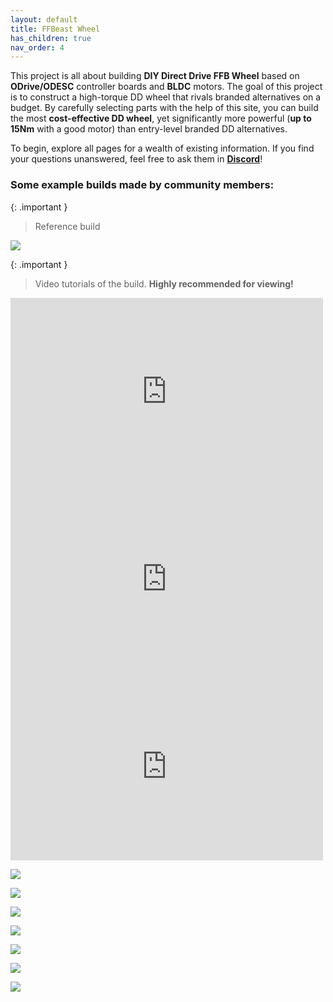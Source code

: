 ```yaml
---
layout: default
title: FFBeast Wheel
has_children: true
nav_order: 4
---
```


This project is all about building **DIY Direct Drive FFB Wheel** based on **ODrive/ODESC** controller boards and **BLDC** motors.
The goal of this project is to construct a high-torque DD wheel that rivals branded alternatives on a budget.
By carefully selecting parts with the help of this site, you can build the most **cost-effective DD wheel**,
yet significantly more powerful (**up to 15Nm** with a good motor) than entry-level branded DD alternatives.

To begin, explore all pages for a wealth of existing information.
If you find your questions unanswered, feel free to ask them in  [**Discord**](https://discord.gg/Gt6rnvrZKu)!

### Some example builds made by community members:


{: .important }
> Reference build

[<img src="../../assets/images/showcase_06.jpg">](wheel_assembly.html)

{: .important }
> Video tutorials of the build. **Highly recommended for viewing!**

<iframe width="500" height="300" src="https://www.youtube.com/embed/5OEI5KC-7Pc?si=IIiCZRbhw6iY92u0" title="YouTube video player" frameborder="0" allow="accelerometer; autoplay; clipboard-write; encrypted-media; gyroscope; picture-in-picture; web-share" referrerpolicy="strict-origin-when-cross-origin" allowfullscreen></iframe>

<iframe width="500" height="300" src="https://www.youtube.com/embed/cmQI4-SUhBw?si=gt7WLJSqljnJ9Jnn" title="YouTube video player" frameborder="0" allow="accelerometer; autoplay; clipboard-write; encrypted-media; gyroscope; picture-in-picture; web-share" allowfullscreen></iframe>

<iframe width="500" height="300" src="https://www.youtube.com/embed/a1Q18tryYvI?si=zpRuj6Hbqu3WUTTe" title="YouTube video player" frameborder="0" allow="accelerometer; autoplay; clipboard-write; encrypted-media; gyroscope; picture-in-picture; web-share" allowfullscreen></iframe>

[<img src="../../assets/images/showcase_05.jpg">](https://discord.com/channels/1043156600468287539/1043161800545423411/1186788522473037947)

[<img src="../../assets/images/showcase_01.jpg">](https://discord.com/channels/1043156600468287539/1043161800545423411/1046439148711596102)

[<img src="../../assets/images/showcase_07.jpg">](https://diy-blog.org/2023/08/23/diy-directdrive-forcefeedback-lenkrad-aus-einem-hoverboard-motor-teil-2/)

[<img src="../../assets/images/showcase_02.jpg">](https://discord.com/channels/1043156600468287539/1043161800545423411/1047987630345818142)

[<img src="../../assets/images/showcase_03.jpg">](https://discord.com/channels/1043156600468287539/1043166146431553647/1048983069996105778)

[<img src="../../assets/images/showcase_04.jpg">](https://discord.com/channels/1043156600468287539/1053623628870189098/1053623758318997504)

[<img src="../../assets/images/showcase_00.jpg">](https://discord.com/channels/1043156600468287539/1043166146431553647/1043179437857976330)

